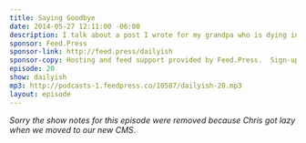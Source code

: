 ```yaml
---
title: Saying Goodbye
date: 2014-05-27 12:11:00 -06:00
description: I talk about a post I wrote for my grandpa who is dying in the hospital. A few thoughts on life, death and healing.
sponsor: Feed.Press
sponsor-link: http://feed.press/dailyish
sponsor-copy: Hosting and feed support provided by Feed.Press.  Sign-up today and try FeedPress on a 14 day trial (no contracts or commitments). Use promo code "dailyish" during checkout to get 10% off your first year.
episode: 20
show: dailyish
mp3: http://podcasts-1.feedpress.co/10587/dailyish-20.mp3
layout: episode
---
```


<em>Sorry the show notes for this episode were removed because Chris got lazy when we moved to our new CMS</em>.
